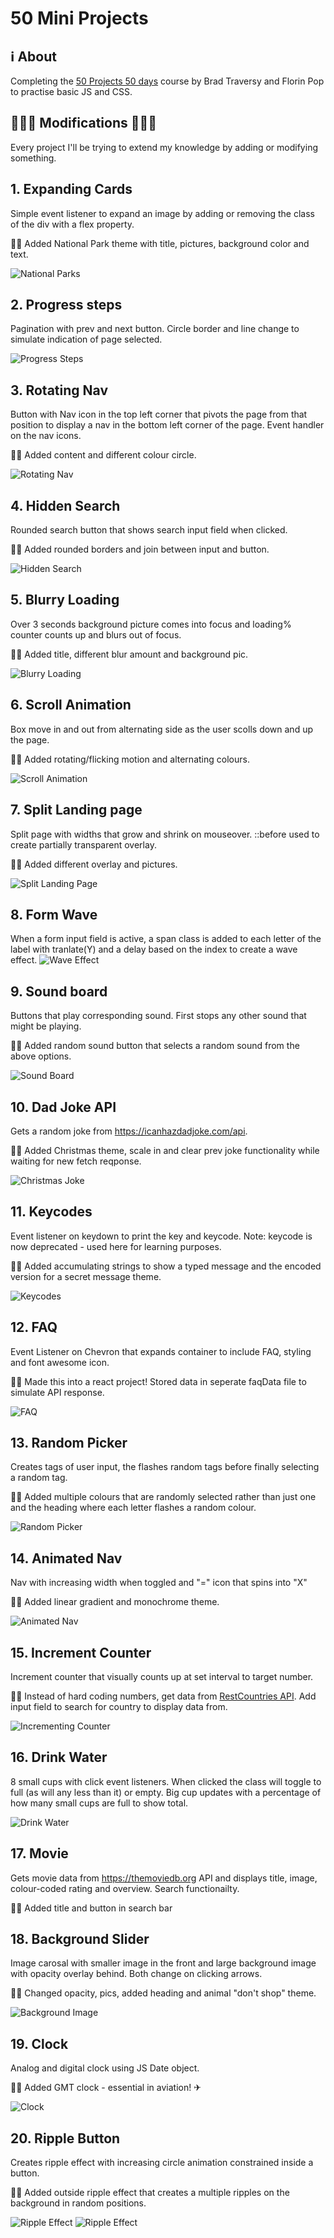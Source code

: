 # 50 Mini Projects

## ℹ About
Completing the [50 Projects 50 days](https://www.udemy.com/course/50-projects-50-days) course by Brad Traversy and Florin Pop to practise basic JS and CSS.

## 🌟🌟🌟 Modifications 🌟🌟🌟 

Every project I'll be trying to extend my knowledge by adding or modifying something. 

## 1. Expanding Cards

Simple event listener to expand an image by adding or removing the class of the div with a flex property.

🌟🌟 Added National Park theme with title, pictures, background color and text.

![National Parks](./docs/expanding_cards.gif)

## 2. Progress steps

Pagination with prev and next button. Circle border and line change to simulate indication of page selected.

![Progress Steps](./docs/progress_steps.gif)

## 3. Rotating Nav

Button with Nav icon in the top left corner that pivots the page from that position to display a nav in the bottom left corner of the page. Event handler on the nav icons.

🌟🌟 Added content and different colour circle.

![Rotating Nav](./docs/rotating_nav.gif)

## 4. Hidden Search

Rounded search button that shows search input field when clicked.

🌟🌟 Added rounded borders and join between input and button.

![Hidden Search](./docs/hidden_search.gif)

## 5. Blurry Loading

Over 3 seconds background picture comes into focus and loading% counter counts up and blurs out of focus.

🌟🌟 Added title, different blur amount and background pic.

![Blurry Loading](./docs/blurry_loading.gif)

## 6. Scroll Animation

Box move in and out from alternating side as the user scolls down and up the page.

🌟🌟 Added rotating/flicking motion and alternating colours.

![Scroll Animation](./docs/scroll_animation.gif)

## 7. Split Landing page

Split page with widths that grow and shrink on mouseover. ::before used to create partially transparent overlay.

🌟🌟 Added different overlay and pictures.

![Split Landing Page](./docs/split_landing.gif)

## 8. Form Wave

When a form input field is active, a span class is added to each letter of the label with tranlate(Y) and a delay based on the index to create a wave effect.
![Wave Effect](./docs/form_wave.gif)

## 9. Sound board

Buttons that play corresponding sound. First stops any other sound that might be playing.

🌟🌟 Added random sound button that selects a random sound from the above options.

![Sound Board](./docs/sound_board.png)

## 10. Dad Joke API

Gets a random joke from <https://icanhazdadjoke.com/api>.

🌟🌟 Added Christmas theme, scale in and clear prev joke functionality while waiting for new fetch reqponse.

![Christmas Joke](./docs/joke.gif)

## 11. Keycodes

Event listener on keydown to print the key and keycode. Note: keycode is now deprecated - used here for learning purposes.

🌟🌟 Added accumulating strings to show a typed message and the encoded version for a secret message theme.

![Keycodes](./docs/keycodes.gif)

## 12. FAQ

Event Listener on Chevron that expands container to include FAQ, styling and font awesome icon.

🌟🌟 Made this into a react project! Stored data in seperate faqData file to simulate API response.

![FAQ](./docs/faq.gif)

## 13. Random Picker

Creates tags of user input, the flashes random tags before finally selecting a random tag.

🌟🌟 Added multiple colours that are randomly selected rather than just one and the heading where each letter flashes a random colour.

![Random Picker](./docs/random-picker.gif)

## 14. Animated Nav

Nav with increasing width when toggled and "=" icon that spins into "X"

🌟🌟 Added linear gradient and monochrome theme.

![Animated Nav](./docs/animated_nav.gif)

## 15. Increment Counter

Increment counter that visually counts up at set interval to target number.

🌟🌟 Instead of hard coding numbers, get data from [RestCountries API](https://restcountries.eu/). Add input field to search for country to display data from.

![Incrementing Counter](./docs/incrementing_counter.gif)

## 16. Drink Water

8 small cups with click event listeners. When clicked the class will toggle to full (as will any less than it) or empty. Big cup updates with a percentage of how many small cups are full to show total.

![Drink Water](./docs/drink_water.gif)

## 17. Movie

Gets movie data from <https://themoviedb.org> API and displays title, image, colour-coded rating and overview. Search functionailty.

🌟🌟 Added title and button in search bar

## 18. Background Slider

Image carosal with smaller image in the front and large background image with opacity overlay behind. Both change on clicking arrows.

🌟🌟 Changed opacity, pics, added heading and animal "don't shop" theme.

![Background Image](./docs/background_slider.gif)

## 19. Clock

Analog and digital clock using JS Date object.

🌟🌟 Added GMT clock - essential in aviation! ✈

![Clock](./docs/clock_hands.gif)

## 20. Ripple Button

Creates ripple effect with increasing circle animation constrained inside a button.

🌟🌟 Added outside ripple effect that creates a multiple ripples on the background in random positions.

![Ripple Effect](./docs/ripple_button_inside.gif)
![Ripple Effect](./docs/ripple_button_outside.gif)
